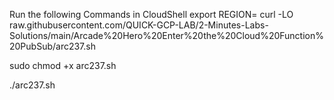 Run the following Commands in CloudShell
export REGION=
curl -LO raw.githubusercontent.com/QUICK-GCP-LAB/2-Minutes-Labs-Solutions/main/Arcade%20Hero%20Enter%20the%20Cloud%20Function%20PubSub/arc237.sh

sudo chmod +x arc237.sh

./arc237.sh

